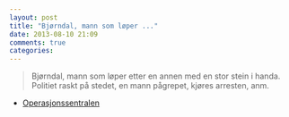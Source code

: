 ```yaml
---
layout: post
title: "Bjørndal, mann som løper ..."
date: 2013-08-10 21:09
comments: true
categories: 
---
```


> Bjørndal, mann som løper etter en annen med en stor stein i handa. Politiet raskt på stedet, en mann pågrepet, kjøres arresten, anm.
- [Operasjonssentralen](https://www.twitter.com/oslopolitiops/status/366410935201562624?p=v)
